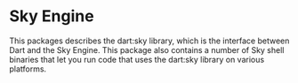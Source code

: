 Sky Engine
==========

This packages describes the dart:sky library, which is the interface between
Dart and the Sky Engine. This package also contains a number of Sky shell
binaries that let you run code that uses the dart:sky library on various
platforms.
